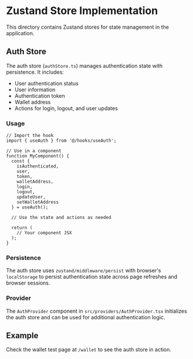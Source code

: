 # Zustand Store Implementation

This directory contains Zustand stores for state management in the application.

## Auth Store

The auth store (`authStore.ts`) manages authentication state with persistence. It includes:

- User authentication status
- User information
- Authentication token
- Wallet address
- Actions for login, logout, and user updates

### Usage

```tsx
// Import the hook
import { useAuth } from '@/hooks/useAuth';

// Use in a component
function MyComponent() {
  const {
    isAuthenticated,
    user,
    token,
    walletAddress,
    login,
    logout,
    updateUser,
    setWalletAddress
  } = useAuth();

  // Use the state and actions as needed

  return (
    // Your component JSX
  );
}
```

### Persistence

The auth store uses `zustand/middleware/persist` with browser's `localStorage` to persist authentication state across page refreshes and browser sessions.

### Provider

The `AuthProvider` component in `src/providers/AuthProvider.tsx` initializes the auth store and can be used for additional authentication logic.

## Example

Check the wallet test page at `/wallet` to see the auth store in action.
